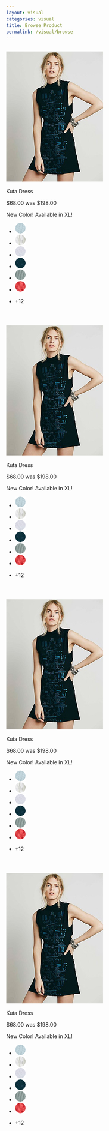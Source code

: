 ```yaml
---
layout: visual
categories: visual
title: Browse Product
permalink: /visual/browse
---
```


<div class="row" style="margin-top: 2em; margin-bottom: 2em;">
	<div class="large-3 small-6 columns" style="margin-bottom: 3em;">
		<div class="product-block">
			<img class="browse-pic" src="/a/i/browse/product.jpg" alt="">
			<div class="product-info">
				<p class="product-name">Kuta Dress</p>
				<p>$68.00 <span class="markdown">was $198.00</span></p>
				<p class="promo">New Color! Available in XL!</p>
			</div>
			<ul class="browse-swatches">
				<li><img src="/a/i/browse/swatch1.png" alt=""></li>
				<li><img src="/a/i/browse/swatch2.png" alt=""></li>
				<li><img src="/a/i/browse/swatch3.png" alt=""></li>
				<li><img src="/a/i/browse/swatch4.png" alt=""></li>
				<li><img src="/a/i/browse/swatch5.png" alt=""></li>
				<li><img src="/a/i/browse/swatch6.png" alt=""></li>
				<li><p class="extra-swatch">+12</p></li>
			</ul>
		</div>
	</div>
	<div class="large-3 small-6 columns" style="margin-bottom: 3em;">
		<div class="product-block">
			<img class="browse-pic" src="/a/i/browse/product.jpg" alt="">
			<div class="product-info">
				<p class="product-name">Kuta Dress</p>
				<p>$68.00 <span class="markdown">was $198.00</span></p>
				<p class="promo">New Color! Available in XL!</p>
			</div>
			<ul class="browse-swatches">
				<li><img src="/a/i/browse/swatch1.png" alt=""></li>
				<li><img src="/a/i/browse/swatch2.png" alt=""></li>
				<li><img src="/a/i/browse/swatch3.png" alt=""></li>
				<li><img src="/a/i/browse/swatch4.png" alt=""></li>
				<li><img src="/a/i/browse/swatch5.png" alt=""></li>
				<li><img src="/a/i/browse/swatch6.png" alt=""></li>
				<li><p class="extra-swatch">+12</p></li>
			</ul>
		</div>
	</div>
	<div class="large-3 small-6 columns" style="margin-bottom: 3em;">
		<div class="product-block">
			<img class="browse-pic" src="/a/i/browse/product.jpg" alt="">
			<div class="product-info">
				<p class="product-name">Kuta Dress</p>
				<p>$68.00 <span class="markdown">was $198.00</span></p>
				<p class="promo">New Color! Available in XL!</p>
			</div>
			<ul class="browse-swatches">
				<li><img src="/a/i/browse/swatch1.png" alt=""></li>
				<li><img src="/a/i/browse/swatch2.png" alt=""></li>
				<li><img src="/a/i/browse/swatch3.png" alt=""></li>
				<li><img src="/a/i/browse/swatch4.png" alt=""></li>
				<li><img src="/a/i/browse/swatch5.png" alt=""></li>
				<li><img src="/a/i/browse/swatch6.png" alt=""></li>
				<li><p class="extra-swatch">+12</p></li>
			</ul>
		</div>
	</div>
	<div class="large-3 small-6 columns" style="margin-bottom: 3em;">
		<div class="product-block">
			<img class="browse-pic" src="/a/i/browse/product.jpg" alt="">
			<div class="product-info">
				<p class="product-name">Kuta Dress</p>
				<p>$68.00 <span class="markdown">was $198.00</span></p>
				<p class="promo">New Color! Available in XL!</p>
			</div>
			<ul class="browse-swatches">
				<li><img src="/a/i/browse/swatch1.png" alt=""></li>
				<li><img src="/a/i/browse/swatch2.png" alt=""></li>
				<li><img src="/a/i/browse/swatch3.png" alt=""></li>
				<li><img src="/a/i/browse/swatch4.png" alt=""></li>
				<li><img src="/a/i/browse/swatch5.png" alt=""></li>
				<li><img src="/a/i/browse/swatch6.png" alt=""></li>
				<li><p class="extra-swatch">+12</p></li>
			</ul>
		</div>
	</div>
</div>